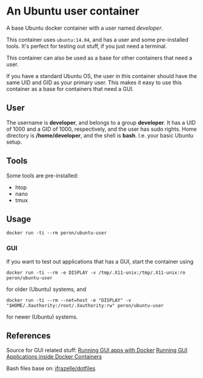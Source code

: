 # An Ubuntu user container
A base Ubuntu docker container with a user named _developer_.

This container uses `ubuntu:14.04`, and has a user and some pre-installed tools.
It's perfect for testing out stuff, if you just need a terminal.

This container can also be used as a base for other containers that need a user.

If you have a standard Ubuntu OS, the user in this container should have the
same UID and GID as your primary user. This makes it easy to use this container as
a base for containers that need a GUI.

## User
The username is **developer**, and belongs to a group **developer**.
It has a UID of 1000 and a GID of 1000, respectively, and the user has sudo rights.
Home directory is **/home/developer**, and the shell is **bash**.
I.e. your basic Ubuntu setup.

## Tools
Some tools are pre-installed:
* htop
* nano
* tmux

## Usage
```
docker run -ti --rm peron/ubuntu-user
```

### GUI
If you want to test out applications that has a GUI, start the container using
```
docker run -ti --rm -e DISPLAY -v /tmp/.X11-unix:/tmp/.X11-unix:ro peron/ubuntu-user
```
for older (Ubuntu) systems, and
```
docker run -ti --rm --net=host -e "DISPLAY" -v "$HOME/.Xauthority:/root/.Xauthority:rw" peron/ubuntu-user
```
for newer (Ubuntu) systems.

## References
Source for GUI related stuff:
[Running GUI apps with Docker](http://fabiorehm.com/blog/2014/09/11/running-gui-apps-with-docker)
[Running GUI Applications inside Docker Containers](https://medium.com/@SaravSun/running-gui-applications-inside-docker-containers-83d65c0db110)

Bash files base on:
[jfrazelle/dotfiles](https://github.com/jfrazelle/dotfiles)
